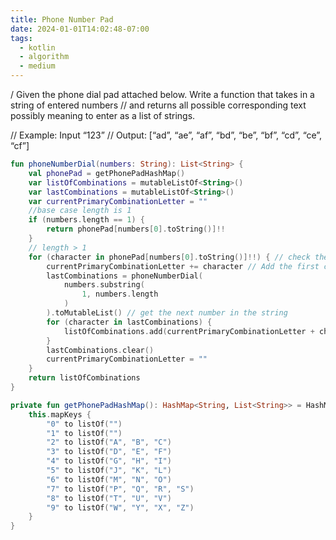 ```yaml
---
title: Phone Number Pad
date: 2024-01-01T14:02:48-07:00
tags:
  - kotlin
  - algorithm
  - medium
---
```

/ Given the phone dial pad attached below. Write a function that takes in a string of entered numbers
// and returns all possible corresponding text possibly meaning to enter as a list of strings.

// Example: Input “123”
// Output:  	[“ad”, “ae”, “af”, “bd”, “be”, “bf”, “cd”, “ce”, “cf”]

```kotlin
fun phoneNumberDial(numbers: String): List<String> {
    val phonePad = getPhonePadHashMap()
    var listOfCombinations = mutableListOf<String>()
    var lastCombinations = mutableListOf<String>()
    var currentPrimaryCombinationLetter = ""
    //base case length is 1
    if (numbers.length == 1) {
        return phonePad[numbers[0].toString()]!!
    }
    // length > 1
    for (character in phonePad[numbers[0].toString()]!!) { // check the character list of number 2 -> ["23"]
        currentPrimaryCombinationLetter += character // Add the first character in the list of number 2 -> A
        lastCombinations = phoneNumberDial(
            numbers.substring(
                1, numbers.length
            )
        ).toMutableList() // get the next number in the string
        for (character in lastCombinations) {
            listOfCombinations.add(currentPrimaryCombinationLetter + character)
        }
        lastCombinations.clear()
        currentPrimaryCombinationLetter = ""
    }
    return listOfCombinations
}

private fun getPhonePadHashMap(): HashMap<String, List<String>> = HashMap<String, List<String>>().apply {
    this.mapKeys {
        "0" to listOf("")
        "1" to listOf("")
        "2" to listOf("A", "B", "C")
        "3" to listOf("D", "E", "F")
        "4" to listOf("G", "H", "I")
        "5" to listOf("J", "K", "L")
        "6" to listOf("M", "N", "O")
        "7" to listOf("P", "Q", "R", "S")
        "8" to listOf("T", "U", "V")
        "9" to listOf("W", "Y", "X", "Z")
    }
}
```